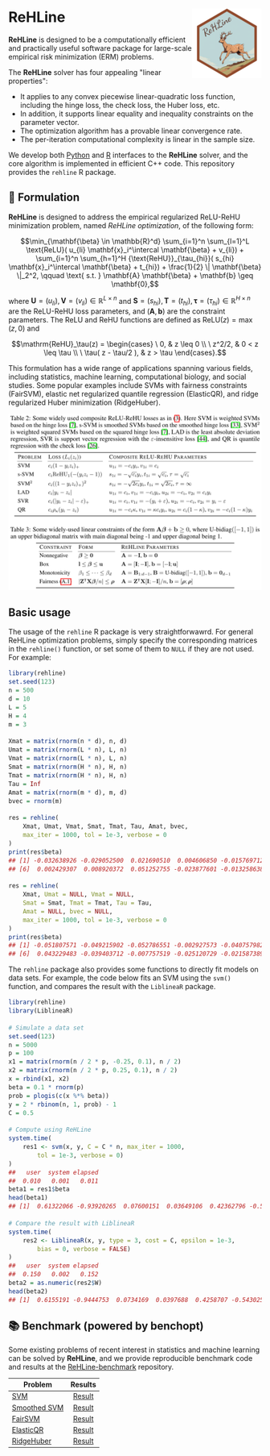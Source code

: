 # ReHLine <a href="https://github.com/softmin/ReHLine-r"><img src="man/figures/logo.png" align="right" height="138" /></a>

**ReHLine** is designed to be a computationally efficient and practically useful software package for large-scale empirical risk minimization (ERM) problems.

The **ReHLine** solver has four appealing
"linear properties":

- It applies to any convex piecewise linear-quadratic loss function, including the hinge loss, the check loss, the Huber loss, etc.
- In addition, it supports linear equality and inequality constraints on the parameter vector.
- The optimization algorithm has a provable linear convergence rate.
- The per-iteration computational complexity is linear in the sample size.

We develop both [Python](https://github.com/softmin/ReHLine-python)
and [R](https://github.com/softmin/ReHLine-r) interfaces to the
**ReHLine** solver, and the core algorithm is implemented
in efficient C++ code.
This repository provides the `rehline` R package.

## 📮 Formulation

**ReHLine** is designed to address the empirical regularized ReLU-ReHU minimization problem, named *ReHLine optimization*, of the following form:
```math
\min_{\mathbf{\beta} \in \mathbb{R}^d} \sum_{i=1}^n \sum_{l=1}^L \text{ReLU}( u_{li} \mathbf{x}_i^\intercal \mathbf{\beta} + v_{li}) + \sum_{i=1}^n \sum_{h=1}^H {\text{ReHU}}_{\tau_{hi}}( s_{hi} \mathbf{x}_i^\intercal \mathbf{\beta} + t_{hi}) + \frac{1}{2} \| \mathbf{\beta} \|_2^2, \qquad \text{ s.t. } \mathbf{A} \mathbf{\beta} + \mathbf{b} \geq \mathbf{0},
```
where $\mathbf{U} = (u_{li}),\mathbf{V} = (v_{li}) \in \mathbb{R}^{L \times n}$ and $\mathbf{S} = (s_{hi}),\mathbf{T} = (t_{hi}),\mathbf{\tau} = (\tau_{hi}) \in \mathbb{R}^{H \times n}$ are the ReLU-ReHU loss parameters, and $(\mathbf{A},\mathbf{b})$ are the constraint parameters.
The ReLU and ReHU functions are defined as $\mathrm{ReLU}(z)=\max(z,0)$ and
```math
\mathrm{ReHU}_\tau(z) =
  \begin{cases}
  \ 0,                     & z \leq 0 \\
  \ z^2/2,                 & 0 < z \leq \tau \\
  \ \tau( z - \tau/2 ),   & z > \tau
  \end{cases}.
```

This formulation has a wide range of applications spanning various fields, including statistics, machine learning, computational biology, and social studies. Some popular examples include SVMs with fairness constraints (FairSVM), elastic net regularized quantile regression (ElasticQR), and ridge regularized Huber minimization (RidgeHuber).

![](man/figures/tab.png)

## Basic usage

The usage of the `rehline` R package is very straightforwawrd.
For general ReHLine optimization problems, simply specify the
corresponding matrices in the `rehline()` function, or set
some of them to `NULL` if they are not used. For example:

```r
library(rehline)
set.seed(123)
n = 500
d = 10
L = 5
H = 4
m = 3

Xmat = matrix(rnorm(n * d), n, d)
Umat = matrix(rnorm(L * n), L, n)
Vmat = matrix(rnorm(L * n), L, n)
Smat = matrix(rnorm(H * n), H, n)
Tmat = matrix(rnorm(H * n), H, n)
Tau = Inf
Amat = matrix(rnorm(m * d), m, d)
bvec = rnorm(m)

res = rehline(
    Xmat, Umat, Vmat, Smat, Tmat, Tau, Amat, bvec,
    max_iter = 1000, tol = 1e-3, verbose = 0
)
print(res$beta)
## [1] -0.032638926 -0.029052500  0.021690510  0.004606850 -0.015769712
## [6]  0.002429307  0.008920372  0.051252755 -0.023877601 -0.013258638

res = rehline(
    Xmat, Umat = NULL, Vmat = NULL,
    Smat = Smat, Tmat = Tmat, Tau = Tau,
    Amat = NULL, bvec = NULL,
    max_iter = 1000, tol = 1e-3, verbose = 0
)
print(res$beta)
## [1] -0.051807571 -0.049215902 -0.052786551 -0.002927573 -0.040757982
## [6]  0.043229483 -0.039403712 -0.007757519 -0.025120729 -0.021587389
```

The `rehline` package also provides some functions to directly fit
models on data sets. For example, the code below fits an SVM using
the `svm()` function, and compares the result with the `LiblineaR` package.

```r
library(rehline)
library(LiblineaR)

# Simulate a data set
set.seed(123)
n = 5000
p = 100
x1 = matrix(rnorm(n / 2 * p, -0.25, 0.1), n / 2)
x2 = matrix(rnorm(n / 2 * p, 0.25, 0.1), n / 2)
x = rbind(x1, x2)
beta = 0.1 * rnorm(p)
prob = plogis(c(x %*% beta))
y = 2 * rbinom(n, 1, prob) - 1
C = 0.5

# Compute using ReHLine
system.time(
    res1 <- svm(x, y, C = C * n, max_iter = 1000,
        tol = 1e-3, verbose = 0)
)
##   user  system elapsed
##  0.010   0.001   0.011
beta1 = res1$beta
head(beta1)
## [1]  0.61322066 -0.93920265  0.07600151  0.03649106  0.42362796 -0.54425647

# Compare the result with LiblineaR
system.time(
    res2 <- LiblineaR(x, y, type = 3, cost = C, epsilon = 1e-3,
        bias = 0, verbose = FALSE)
)
##   user  system elapsed
##  0.150   0.002   0.152
beta2 = as.numeric(res2$W)
head(beta2)
## [1]  0.6155191 -0.9444753  0.0734169  0.0397688  0.4258707 -0.5430257
```

## 📚 Benchmark (powered by benchopt)

Some existing problems of recent interest in statistics and machine
learning can be solved by **ReHLine**, and we provide reproducible
benchmark code and results at the
[ReHLine-benchmark](https://github.com/softmin/ReHLine-benchmark) repository.

| Problem   |      Results      |
|---------- |:-----------------:|
|[SVM](https://github.com/softmin/ReHLine-benchmark/tree/main/benchmark_SVM) | [Result](#)|
|[Smoothed SVM](https://github.com/softmin/ReHLine-benchmark/tree/main/benchmark_sSVM) | [Result](#)|
|[FairSVM](https://github.com/softmin/ReHLine-benchmark/tree/main/benchmark_FairSVM) | [Result](#)|
|[ElasticQR](https://github.com/softmin/ReHLine-benchmark/tree/main/benchmark_QR) | [Result](#)|
|[RidgeHuber](https://github.com/softmin/ReHLine-benchmark/tree/main/benchmark_Huber) | [Result](#)|
